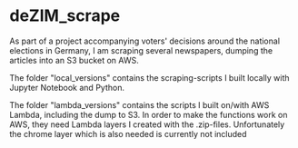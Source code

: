 # deZIM_scrape
As part of a project accompanying voters' decisions around the national elections in Germany, I am scraping several newspapers,
dumping the articles into an S3 bucket on AWS.

The folder "local_versions" contains the scraping-scripts I built locally with Jupyter Notebook and Python.

The folder "lambda_versions" contains the scripts I built on/with AWS Lambda, including the dump to S3. In order to make 
the functions work on AWS, they need Lambda layers I created with the .zip-files. Unfortunately the chrome layer which is also needed is currently not included
